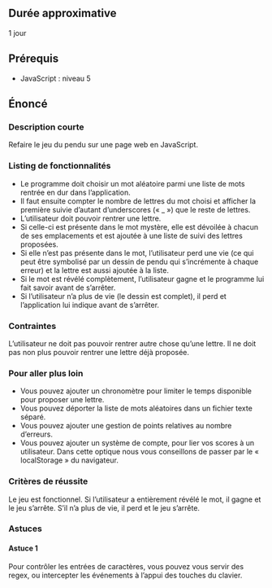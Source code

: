 ## Durée approximative

1 jour

## Prérequis

- JavaScript : niveau 5

## Énoncé

### Description courte

Refaire le jeu du pendu sur une page web en JavaScript.

### Listing de fonctionnalités

- Le programme doit choisir un mot aléatoire parmi une liste de mots rentrée en dur dans l’application.
- Il faut ensuite compter le nombre de lettres du mot choisi et afficher la première suivie d’autant d’underscores (« _ ») que le reste de lettres.
- L’utilisateur doit pouvoir rentrer une lettre.
- Si celle-ci est présente dans le mot mystère, elle est dévoilée à chacun de ses emplacements et est ajoutée à une liste de suivi des lettres proposées.
- Si elle n’est pas présente dans le mot, l’utilisateur perd une vie (ce qui peut être symbolisé par un dessin de pendu qui s’incrémente à chaque erreur) et la lettre est aussi ajoutée à la liste.
- Si le mot est révélé complètement, l’utilisateur gagne et le programme lui fait savoir avant de s’arrêter.
- Si l’utilisateur n’a plus de vie (le dessin est complet), il perd et l’application lui indique avant de s’arrêter.

### Contraintes

L’utilisateur ne doit pas pouvoir rentrer autre chose qu’une lettre. Il ne doit pas non plus pouvoir rentrer une lettre déjà proposée.

### Pour aller plus loin

- Vous pouvez ajouter un chronomètre pour limiter le temps disponible pour proposer une lettre.
- Vous pouvez déporter la liste de mots aléatoires dans un fichier texte séparé.
- Vous pouvez ajouter une gestion de points relatives au nombre d’erreurs.
- Vous pouvez ajouter un système de compte, pour lier vos scores à un utilisateur. Dans cette optique nous vous conseillons de passer par le « localStorage » du navigateur.

### Critères de réussite

Le jeu est fonctionnel. Si l’utilisateur a entièrement révélé le mot, il gagne et le jeu s’arrête. S’il n’a plus de vie, il perd et le jeu s’arrête.

### Astuces

#### Astuce 1

Pour contrôler les entrées de caractères, vous pouvez vous servir des regex, ou intercepter les événements à l’appui des touches du clavier.